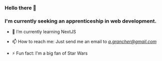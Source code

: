### Hello there 👋
### I'm currently seeking an apprenticeship in web development.
- 🌱 I’m currently learning NextJS
- 📫 How to reach me: Just send me an email to *q.grancher@gmail.com*

- ⚡ Fun fact: I'm a big fan of Star Wars


